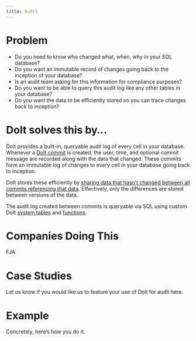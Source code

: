 ```yaml
---
title: Audit
---
```


# Problem

* Do you need to know who changed what, when, why in your SQL database?
* Do you want an immutable record of changes going back to the inception of your database?
* Is an audit team asking for this information for compliance purposes?
* Do you want to be able to query this audit log like any other tables in your database?
* Do you want the data to be efficiently stored so you can trace changes back to inception?

# Dolt solves this by…

Dolt provides a built-in, queryable audit log of every cell in your database. Whenever a [Dolt commit](../../concepts/dolt/git/commits.md) is created, the user, time, and optional commit message are recorded along with the data that changed. These commits form an immutable log of changes to every cell in your database going back to inception. 

Dolt stores these efficiently by [sharing data that hasn't changed between all commits referencing that data](https://www.dolthub.com/blog/2020-05-13-dolt-commit-graph-and-structural-sharing/). Effectively, only the differences are stored between versions of the data. 

The audit log created between commits is queryable via SQL using custom Dolt [system tables](../../reference/sql/version-control/dolt-system-tables.md) and [functions](../../reference/sql/version-control/dolt-sql-functions.md).

# Companies Doing This

FJA

# Case Studies

Let us know if you would like us to feature your use of Dolt for audit here.

# Example

Concretely, here’s how you do it.


